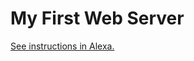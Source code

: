 # My First Web Server
[See instructions in Alexa.](https://alexa.bitmaker.co/wdi/67/assignments/2029/latest)
